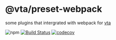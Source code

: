 # @vta/preset-webpack

some plugins that intergrated with webpack for [vta](https://github.com/vta-js/vta)

![npm](https://img.shields.io/npm/v/@vta/preset-webpack) [![Build Status](https://travis-ci.com/vta-js/preset-webpack.svg?branch=master)](https://travis-ci.com/vta-js/preset-webpack) [![codecov](https://codecov.io/gh/vta-js/preset-webpack/branch/master/graph/badge.svg)](https://codecov.io/gh/vta-js/preset-webpack)
